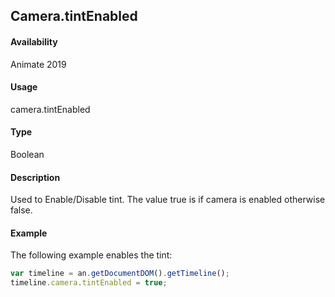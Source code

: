## Camera.tintEnabled

#### Availability

Animate 2019

#### Usage

camera.tintEnabled

#### Type

Boolean

#### Description

Used to Enable/Disable tint. The value true is if camera is enabled otherwise false.

#### Example

The following example enables the tint:

```javascript
var timeline = an.getDocumentDOM().getTimeline();
timeline.camera.tintEnabled = true;
```
